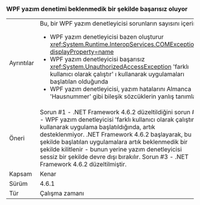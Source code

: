 ### <a name="wpf-spell-checking-fails-in-unexpected-ways"></a>WPF yazım denetimi beklenmedik bir şekilde başarısız oluyor

|   |   |
|---|---|
|Ayrıntılar|Bu, bir WPF yazım denetleyicisi sorunların sayısını içerir:<ul><li>WPF yazım denetleyicisi bazen oluşturur <xref:System.Runtime.InteropServices.COMException?displayProperty=name></li><li>WPF yazım denetleyicisi başarısız <xref:System.UnauthorizedAccessException> 'farklı kullanıcı olarak çalıştır' ı kullanarak uygulamaları başlatılan olduğunda</li><li>WPF yazım denetleyicisi, yazım hatalarını Almanca 'Hausnummer' gibi bileşik sözcüklerin yanlış tanımlar.</li></ul>|
|Öneri|Sorun #1 - .NET Framework 4.6.2 düzeltildiğini sorun #2 - WPF yazım denetleyicisi 'farklı kullanıcı olarak çalıştır' ı kullanarak uygulama başlatıldığında, artık desteklenmiyor. .NET Framework 4.6.2 başlayarak, bu şekilde başlatılan uygulamalara artık beklenmedik bir şekilde kilitlenir - bunun yerine yazım denetleyicisi sessiz bir şekilde devre dışı bırakılır. Sorun #3 - .NET Framework 4.6.2 düzeltilmiştir.|
|Kapsam|Kenar|
|Sürüm|4.6.1|
|Tür|Çalışma zamanı|

